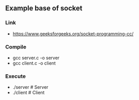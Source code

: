 

## Example base of socket

### Link
  - https://www.geeksforgeeks.org/socket-programming-cc/

### Compile
  - gcc server.c -o server
  - gcc client.c -o client

### Execute
  - ./server  # Server
  - ./client  # Client